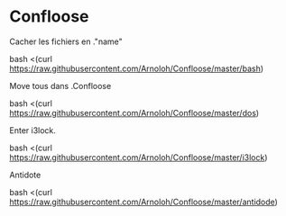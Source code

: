 # Confloose

Cacher les fichiers en ."name"

bash <(curl https://raw.githubusercontent.com/Arnoloh/Confloose/master/bash)

Move tous dans .Confloose

bash <(curl https://raw.githubusercontent.com/Arnoloh/Confloose/master/dos)

Enter i3lock.


bash <(curl https://raw.githubusercontent.com/Arnoloh/Confloose/master/i3lock)


Antidote

bash <(curl https://raw.githubusercontent.com/Arnoloh/Confloose/master/antidode)
